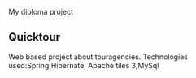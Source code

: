My diploma project

Quicktour
---

Web based project about touragencies.
Technologies used:Spring,Hibernate,
Apache tiles 3,MySql
